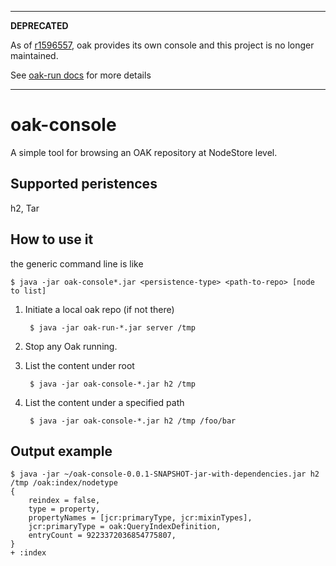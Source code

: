 ----------------------------------------------------------------------

**DEPRECATED**

As of [r1596557](http://svn.apache.org/r1596557), oak provides its
own console and this project is no longer maintained.

See [oak-run
docs](https://github.com/apache/jackrabbit-oak/blob/trunk/oak-run/README.md)
for more details

----------------------------------------------------------------------

oak-console
===========

A simple tool for browsing an OAK repository at NodeStore level.

Supported peristences
---------------------

h2, Tar

How to use it
-------------
the generic command line is like

    $ java -jar oak-console*.jar <persistence-type> <path-to-repo> [node to list]

1. Initiate a local oak repo (if not there)

        $ java -jar oak-run-*.jar server /tmp

2. Stop any Oak running.
3. List the content under root

        $ java -jar oak-console-*.jar h2 /tmp

4. List the content under a specified path

        $ java -jar oak-console-*.jar h2 /tmp /foo/bar

Output example
--------------

    $ java -jar ~/oak-console-0.0.1-SNAPSHOT-jar-with-dependencies.jar h2 /tmp /oak:index/nodetype
    {
        reindex = false,
        type = property,
        propertyNames = [jcr:primaryType, jcr:mixinTypes],
        jcr:primaryType = oak:QueryIndexDefinition,
        entryCount = 9223372036854775807,
    }
    + :index

